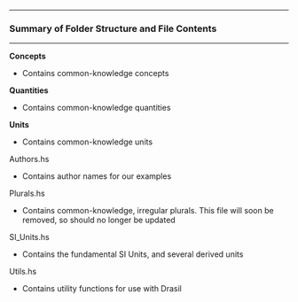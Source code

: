 --------------------------------------------------
### Summary of Folder Structure and File Contents
--------------------------------------------------

**Concepts**
  - Contains common-knowledge concepts
  
**Quantities**
  - Contains common-knowledge quantities
  
**Units**
  - Contains common-knowledge units
  
Authors.hs
  - Contains author names for our examples
  
Plurals.hs
  - Contains common-knowledge, irregular plurals. This file will soon be removed, so should no longer be updated
  
SI_Units.hs
  - Contains the fundamental SI Units, and several derived units
  
Utils.hs
  - Contains utility functions for use with Drasil
  